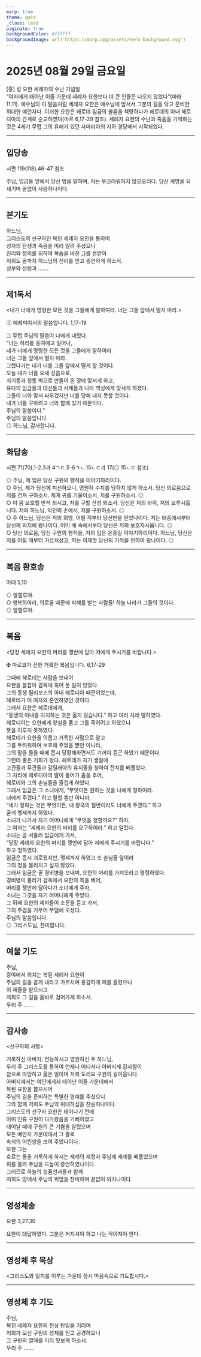 ```yaml
---
marp: true
theme: gaia
_class: lead
paginate: true
backgroundColor: #ffffff
backgroundImage: url('https://marp.app/assets/hero-background.svg')
---
```


# 2025년 08월 29일 금요일

[홍] 성 요한 세례자의 수난 기념일  
“여자에게 태어난 이들 가운데 세례자 요한보다 더 큰 인물은 나오지 않았다”(마태 11,11). 예수님의 이 말씀처럼 세례자 요한은 예수님에 앞서서 그분의 길을 닦고 준비한 위대한 예언자다. 이러한 요한은 헤로데 임금의 불륜을 책망하다가 헤로데의 아내 헤로디아의 간계로 순교하였다(마르 6,17-29 참조). 세례자 요한의 수난과 죽음을 기억하는 것은 4세기 무렵 그의 유해가 있던 사마리아의 지하 경당에서 시작되었다.




---

## 입당송

시편 119(118),46-47 참조

주님, 임금들 앞에서 당신 법을 말하며, 저는 부끄러워하지 않으오리다. 당신 계명을 되새기며 끝없이 사랑하나이다.  
  


---

## 본기도

하느님,  
그리스도의 선구자인 복된 세례자 요한을 통하여  
성자의 탄생과 죽음을 미리 알려 주셨으니  
진리와 정의를 위하여 목숨을 바친 그를 본받아  
저희도 끝까지 하느님의 진리를 믿고 증언하게 하소서.  
성부와 성령과 …….  
  


---

## 제1독서

<내가 너에게 명령한 모든 것을 그들에게 말하여라. 너는 그들 앞에서 떨지 마라.>

▥ 예레미야서의 말씀입니다. 1,17-19

그 무렵 주님의 말씀이 나에게 내렸다.  
“너는 허리를 동여매고 일어나,  
내가 너에게 명령한 모든 것을 그들에게 말하여라.  
너는 그들 앞에서 떨지 마라.  
그랬다가는 내가 너를 그들 앞에서 떨게 할 것이다.  
오늘 내가 너를 요새 성읍으로,  
쇠기둥과 청동 벽으로 만들어 온 땅에 맞서게 하고,  
유다의 임금들과 대신들과 사제들과 나라 백성에게 맞서게 하겠다.  
그들이 너와 맞서 싸우겠지만 너를 당해 내지 못할 것이다.  
내가 너를 구하려고 너와 함께 있기 때문이다.  
주님의 말씀이다.”  
주님의 말씀입니다.  
◎ 하느님, 감사합니다.  
  


---

## 화답송

시편 71(70),1-2.3과 4ㄱㄷ.5-6ㄱㄴ.15ㄴㄷ과 17(◎ 15ㄴㄷ 참조)

◎ 주님, 제 입은 당신 구원의 행적을 이야기하리이다.  
○ 주님, 제가 당신께 피신하오니, 영원히 수치를 당하지 않게 하소서. 당신 의로움으로 저를 건져 구하소서. 제게 귀를 기울이소서, 저를 구원하소서. ◎  
○ 이 몸 보호할 반석 되시고, 저를 구할 산성 되소서. 당신은 저의 바위, 저의 보루시옵니다. 저의 하느님, 악인의 손에서, 저를 구원하소서. ◎  
○ 주 하느님, 당신은 저의 희망, 어릴 적부터 당신만을 믿었나이다. 저는 태중에서부터 당신께 의지해 왔나이다. 어미 배 속에서부터 당신은 저의 보호자시옵니다. ◎  
○ 당신 의로움, 당신 구원의 행적을, 저의 입은 온종일 이야기하리이다. 하느님, 당신은 저를 어릴 때부터 가르치셨고, 저는 이제껏 당신의 기적을 전하여 왔나이다. ◎  
  


---

## 복음 환호송

마태 5,10

◎ 알렐루야.  
○ 행복하여라, 의로움 때문에 박해를 받는 사람들! 하늘 나라가 그들의 것이다.  
◎ 알렐루야.  
  


---

## 복음

<당장 세례자 요한의 머리를 쟁반에 담아 저에게 주시기를 바랍니다.>

✠ 마르코가 전한 거룩한 복음입니다. 6,17-29

그때에 헤로데는 사람을 보내어  
요한을 붙잡아 감옥에 묶어 둔 일이 있었다.  
그의 동생 필리포스의 아내 헤로디아 때문이었는데,  
헤로데가 이 여자와 혼인하였던 것이다.  
그래서 요한은 헤로데에게,  
“동생의 아내를 차지하는 것은 옳지 않습니다.” 하고 여러 차례 말하였다.  
헤로디아는 요한에게 앙심을 품고 그를 죽이려고 하였으나  
뜻을 이루지 못하였다.  
헤로데가 요한을 의롭고 거룩한 사람으로 알고  
그를 두려워하며 보호해 주었을 뿐만 아니라,  
그의 말을 들을 때에 몹시 당황해하면서도 기꺼이 듣곤 하였기 때문이다.  
그런데 좋은 기회가 왔다. 헤로데가 자기 생일에  
고관들과 무관들과 갈릴래아의 유지들을 청하여 잔치를 베풀었다.  
그 자리에 헤로디아의 딸이 들어가 춤을 추어,  
헤로데와 그의 손님들을 즐겁게 하였다.  
그래서 임금은 그 소녀에게, “무엇이든 원하는 것을 나에게 청하여라.  
너에게 주겠다.” 하고 말할 뿐만 아니라,  
“네가 청하는 것은 무엇이든, 내 왕국의 절반이라도 너에게 주겠다.” 하고  
굳게 맹세까지 하였다.  
소녀가 나가서 자기 어머니에게 “무엇을 청할까요?” 하자,  
그 여자는 “세례자 요한의 머리를 요구하여라.” 하고 일렀다.  
소녀는 곧 서둘러 임금에게 가서,  
“당장 세례자 요한의 머리를 쟁반에 담아 저에게 주시기를 바랍니다.”  
하고 청하였다.  
임금은 몹시 괴로웠지만, 맹세까지 하였고 또 손님들 앞이라  
그의 청을 물리치고 싶지 않았다.  
그래서 임금은 곧 경비병을 보내며, 요한의 머리를 가져오라고 명령하였다.  
경비병이 물러가 감옥에서 요한의 목을 베어,  
머리를 쟁반에 담아다가 소녀에게 주자,  
소녀는 그것을 자기 어머니에게 주었다.  
그 뒤에 요한의 제자들이 소문을 듣고 가서,  
그의 주검을 거두어 무덤에 모셨다.  
주님의 말씀입니다.  
◎ 그리스도님, 찬미합니다.  
  


---

## 예물 기도

주님,  
광야에서 외치는 복된 세례자 요한이  
주님의 길을 곧게 내라고 가르치며 용감하게 피를 흘렸으니  
이 제물을 받으시고  
저희도 그 길을 올바로 걸어가게 하소서.  
우리 주 …….  
  


---

## 감사송

<선구자의 사명>

거룩하신 아버지, 전능하시고 영원하신 주 하느님,  
우리 주 그리스도를 통하여 언제나 어디서나 아버지께 감사함이  
참으로 마땅하고 옳은 일이며 저희 도리요 구원의 길이옵니다.  
아버지께서는 여인에게서 태어난 이들 가운데에서  
복된 요한을 뽑으시어  
주님의 길을 준비하는 특별한 영예를 주셨으니  
그와 함께 저희도 주님의 위대하심을 찬송하나이다.  
그리스도의 선구자 요한은 태어나기 전에  
이미 인류 구원이 다가왔음을 기뻐하였고  
태어날 때에 구원의 큰 기쁨을 알렸으며  
모든 예언자 가운데에서 그 홀로  
속죄의 어린양을 보여 주었나이다.  
또한 그는  
흐르는 물을 거룩하게 하시는 세례의 제정자 주님께 세례를 베풀었으며  
피를 흘려 주님을 드높이 증언하였나이다.  
그러므로 하늘의 능품천사들과 함께  
저희도 땅에서 주님의 위엄을 찬미하며 끝없이 외치나이다.  
  


---

## 영성체송

요한 3,27.30

요한이 대답하였다. 그분은 커지셔야 하고 나는 작아져야 한다.  
  


---

## 영성체 후 묵상

<그리스도와 일치를 이루는 가운데 잠시 마음속으로 기도합시다.>  


---

## 영성체 후 기도

주님,  
복된 세례자 요한의 천상 탄일을 기리며  
저희가 모신 구원의 성체를 믿고 공경하오니  
그 구원의 열매를 미리 맛보게 하소서.  
우리 주 …….